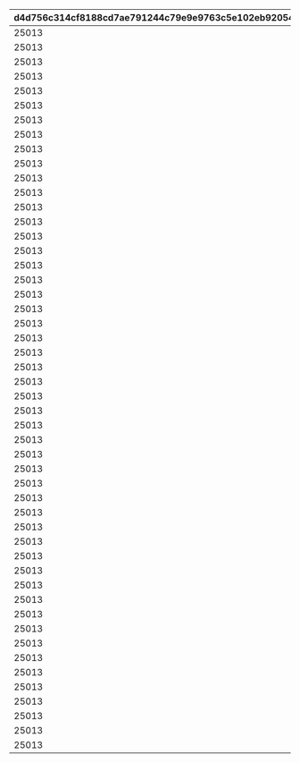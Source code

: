|d4d756c314cf8188cd7ae791244c79e9e9763c5e102eb920546aca384bb3d9f2|2d608571833eaf1d2d9ec5ffeb0ff94b9eede9364fe2b9fdba9a370fd1383944|bdd0d2156752d2960e558538bb52f6e4a68e5e3516b3d88acc60fae9bbc70ad8|8a2eb3281560fb02d9867608075f0f50725dd424d4aae0886044ac0290afa243|60881bf5f341f18c560707a0962075aee52b67510b5f32bc47e2efba4a950537|8e95b903ac3eb05e0d9759cd20563945f0de88d7a9433eeee8dc544142e6c6af|918f42d777ee2321671aee128fcf1189caa62d56ccd605948c020dd51d2056eb|787e1e5392f6d6a9d2c4fab8c3822526b32ea05ca39d32d6afdabb6bed060f9c|fdfd45eb159735009c8865aa4d8f14ee65c713eabd040d00f019821d21683010|c6f660e100c368a1cba5c2d088f1fa8a303d2f4ea58ee140f933faa3618becad|0e6f5505900255876602d6cad45e1f1f1738a1386088ab77c9bfe46ecffeb22f|
| --- | --- | --- | --- | --- | --- | --- | --- | --- | --- | --- |
|25013|8|2|8|283001001|1|2|31|10|25021|91002|
|25013|8|2|8|283001002|2|2|31|10|25021|91002|
|25013|8|2|8|283001003|3|2|32|10|25021|91002|
|25013|8|2|8|283001004|4|2|32|10|25021|91002|
|25013|8|2|8|283001005|5|2|33|10|25021|91002|
|25013|9|2|8|283001006|6|2|33|10|25021|91002|
|25013|9|2|8|283001007|7|2|34|10|25021|91002|
|25013|9|2|8|283001008|8|2|35|10|25021|91002|
|25013|9|2|8|283001009|9|2|35|10|25021|91002|
|25013|10|2|8|283001010|10|2|37|30|25021|91002|
|25013|10|2|8|283001011|11|2|41|10|25021|91002|
|25013|11|2|8|283001012|12|2|43|10|25021|91002|
|25013|11|2|8|283001013|13|2|46|10|25021|91002|
|25013|12|2|8|283001014|14|2|48|10|25021|91002|
|25013|12|2|8|283001015|15|2|50|10|25021|91002|
|25013|13|2|8|283001016|16|2|53|10|25021|91002|
|25013|14|2|8|283001017|17|2|55|10|25021|91002|
|25013|14|2|8|283001018|18|2|58|10|25021|91002|
|25013|15|2|8|283001019|19|2|60|10|25021|91002|
|25013|15|2|8|283001020|20|2|62|30|25021|91002|
|25013|16|2|8|283001021|21|2|68|10|25021|91002|
|25013|16|2|8|283001022|22|2|70|10|25021|91002|
|25013|16|2|8|283001023|23|2|72|10|25021|91002|
|25013|17|2|8|283001024|24|2|75|10|25021|91002|
|25013|18|2|8|283001025|25|2|77|10|25021|91002|
|25013|18|2|8|283001026|26|2|79|10|25021|91002|
|25013|19|2|8|283001027|27|2|82|10|25021|91002|
|25013|19|2|8|283001028|28|2|84|10|25021|91002|
|25013|19|2|8|283001029|29|2|86|10|25021|91002|
|25013|20|2|8|283001030|30|2|89|30|25021|91002|
|25013|20|2|8|283001031|31|2|94|10|25021|91002|
|25013|21|2|8|283001032|32|2|96|10|25021|91002|
|25013|21|2|8|283001033|33|2|99|10|25021|91002|
|25013|22|2|8|283001034|34|2|101|10|25021|91002|
|25013|22|2|8|283001035|35|2|103|10|25021|91002|
|25013|23|2|8|283001036|36|2|106|10|25021|91002|
|25013|23|2|8|283001037|37|2|108|10|25021|91002|
|25013|24|2|8|283001038|38|2|111|10|25021|91002|
|25013|25|2|8|283001039|39|2|113|10|25021|91002|
|25013|25|2|8|283001040|40|2|115|30|25021|91002|
|25013|26|2|8|283001041|41|2|121|10|25021|91002|
|25013|27|2|8|283001042|42|2|123|10|25021|91002|
|25013|28|2|8|283001043|43|2|125|10|25021|91002|
|25013|28|2|8|283001044|44|2|128|10|25021|91002|
|25013|29|2|8|283001045|45|2|130|10|25021|91002|
|25013|30|2|8|283001046|46|2|132|10|25021|91002|
|25013|30|2|8|283001047|47|2|135|10|25021|91002|
|25013|31|2|8|283001048|48|2|137|10|25021|91002|
|25013|31|2|8|283001049|49|2|139|10|25021|91002|
|25013|31|2|8|283001050|50|2|142|30|25021|91002|